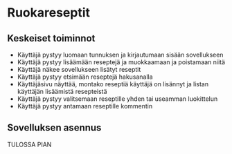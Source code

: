 # Ruokareseptit

## Keskeiset toiminnot

- Käyttäjä pystyy luomaan tunnuksen ja kirjautumaan sisään sovellukseen
- Käyttäjä pystyy lisäämään reseptejä ja muokkaamaan ja poistamaan niitä
- Käyttäjä näkee sovellukseen lisätyt reseptit
- Käyttäjä pystyy etsimään reseptejä hakusanalla
- Käyttäjäsivu näyttää, montako reseptiä käyttäjä on lisännyt ja listan käyttäjän lisäämistä resepteistä
- Käyttäjä pystyy valitsemaan reseptille yhden tai useamman luokittelun
- Käyttäjä pystyy antamaan reseptille kommentin

## Sovelluksen asennus

TULOSSA PIAN